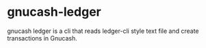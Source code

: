 # gnucash-ledger
gnucash ledger is a cli that reads ledger-cli style text file and create transactions in Gnucash.
